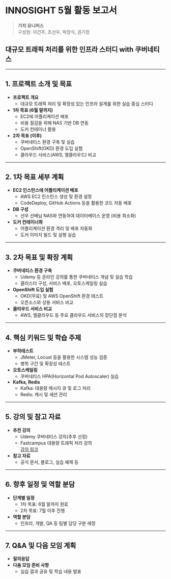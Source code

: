 # INNOSIGHT 5월 활동 보고서
> **가치 유니버스**    
> 구성원: 이건주, 조선우, 박장식, 권기정
## 대규모 트래픽 처리를 위한 인프라 스터디 with 쿠버네티스
---
## 1. 프로젝트 소개 및 목표

- **프로젝트 개요**
  - 대규모 트래픽 처리 및 확장성 있는 인프라 설계를 위한 실습 중심 스터디
- **1차 목표 (6월 말까지)**
  - EC2에 어플리케이션 배포
  - 비용 절감을 위해 NAS 기반 DB 연동
  - 도커 컨테이너 활용
- **2차 목표 (이후)**
  - 쿠버네티스 환경 구축 및 실습
  - OpenShift(OKD) 환경 도입 실험
  - 클라우드 서비스(AWS, 엘클라우드) 비교

---

## 2. 1차 목표 세부 계획

- **EC2 인스턴스에 어플리케이션 배포**
  - AWS EC2 인스턴스 생성 및 환경 설정
  - CodeDeploy, GitHub Actions 등을 활용한 코드 자동 배포
- **DB 구성**
  - 선우 선배님 NAS와 연동하여 데이터베이스 운영 (비용 최소화)
- **도커 컨테이너화**
  - 어플리케이션 환경 격리 및 배포 자동화
  - 도커 이미지 빌드 및 실행 실습

---

## 3. 2차 목표 및 확장 계획

- **쿠버네티스 환경 구축**
  - Udemy 등 온라인 강의를 통한 쿠버네티스 개념 및 실습 학습
  - 클러스터 구성, 서비스 배포, 오토스케일링 실습
- **OpenShift 도입 실험**
  - OKD(무료) 및 AWS OpenShift 환경 테스트
  - 오픈소스와 상용 서비스 비교
- **클라우드 서비스 비교**
  - AWS, 엘클라우드 등 주요 클라우드 서비스의 장단점 분석

---

## 4. 핵심 키워드 및 학습 주제

- **부하테스트**
  - JMeter, Locust 등을 활용한 시스템 성능 검증
  - 병목 구간 및 확장성 테스트
- **오토스케일링**
  - 쿠버네티스 HPA(Horizontal Pod Autoscaler) 실습
- **Kafka, Redis**
  - Kafka: 대용량 메시지 큐 및 로그 처리
  - Redis: 캐시 및 세션 관리

---

## 5. 강의 및 참고 자료

- **추천 강의**
  - Udemy 쿠버네티스 강의(추후 선정)
  - Fastcampus 대용량 트래픽 처리 강의  
    [강의 링크](https://fastcampus.co.kr/dev_online_traffic_data)
- **참고 자료**
  - 공식 문서, 블로그, 실습 예제 등

---

## 6. 향후 일정 및 역할 분담

- **단계별 일정**
  - 1차 목표: 6월 말까지 완료
  - 2차 목표: 7월 이후 진행
- **역할 분담**
  - 인프라, 개발, QA 등 팀별 담당 구분 예정

---

## 7. Q&A 및 다음 모임 계획

- **질의응답**
- **다음 모임 준비 사항**
  - 실습 결과 공유 및 학습 내용 발표

